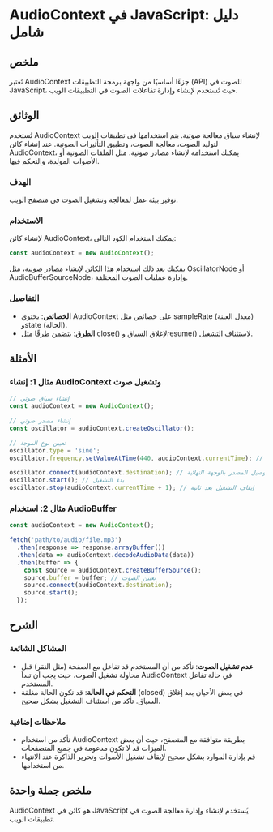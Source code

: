 <!--
Meta Description: # AudioContext في JavaScript: دليل شامل ## ملخص تُعتبر AudioContext جزءًا أساسيًا من واجهة برمجة التطبيقات (API) للصوت في JavaScript، حيث تُستخدم لإنش...
Meta Keywords: audiocontext, الصوت, javascript, لإنشاء, oscillator
-->

# AudioContext في JavaScript: دليل شامل

## ملخص
تُعتبر AudioContext جزءًا أساسيًا من واجهة برمجة التطبيقات (API) للصوت في JavaScript، حيث تُستخدم لإنشاء وإدارة تفاعلات الصوت في التطبيقات الويب.

## الوثائق
تُستخدم AudioContext لإنشاء سياق معالجة صوتية. يتم استخدامها في تطبيقات الويب لتوليد الصوت، معالجة الصوت، وتطبيق التأثيرات الصوتية. عند إنشاء كائن AudioContext، يمكنك استخدامه لإنشاء مصادر صوتية، مثل الملفات الصوتية أو الأصوات المولدة، والتحكم فيها.

### الهدف
توفير بيئة عمل لمعالجة وتشغيل الصوت في متصفح الويب.

### الاستخدام
لإنشاء كائن AudioContext، يمكنك استخدام الكود التالي:

```javascript
const audioContext = new AudioContext();
```

يمكنك بعد ذلك استخدام هذا الكائن لإنشاء مصادر صوتية، مثل OscillatorNode أو AudioBufferSourceNode، وإدارة عمليات الصوت المختلفة.

### التفاصيل
- **الخصائص**: يحتوي AudioContext على خصائص مثل sampleRate (معدل العينة) وstate (الحالة).
- **الطرق**: يتضمن طرقًا مثل close() لإغلاق السياق وresume() لاستئناف التشغيل.

## الأمثلة
### مثال 1: إنشاء AudioContext وتشغيل صوت
```javascript
// إنشاء سياق صوتي
const audioContext = new AudioContext();

// إنشاء مصدر صوتي
const oscillator = audioContext.createOscillator();

// تعيين نوع الموجة
oscillator.type = 'sine';
oscillator.frequency.setValueAtTime(440, audioContext.currentTime); // 440 هرتز (لا)

oscillator.connect(audioContext.destination); // توصيل المصدر بالوجهة النهائية
oscillator.start(); // بدء التشغيل
oscillator.stop(audioContext.currentTime + 1); // إيقاف التشغيل بعد ثانية
```

### مثال 2: استخدام AudioBuffer
```javascript
const audioContext = new AudioContext();

fetch('path/to/audio/file.mp3')
  .then(response => response.arrayBuffer())
  .then(data => audioContext.decodeAudioData(data))
  .then(buffer => {
    const source = audioContext.createBufferSource();
    source.buffer = buffer; // تعيين الصوت
    source.connect(audioContext.destination);
    source.start();
  });
```

## الشرح
### المشاكل الشائعة
- **عدم تشغيل الصوت**: تأكد من أن المستخدم قد تفاعل مع الصفحة (مثل النقر) قبل محاولة تشغيل الصوت، حيث يجب أن تبدأ AudioContext في حالة تفاعل المستخدم.
- **التحكم في الحالة**: قد تكون الحالة مغلقة (closed) في بعض الأحيان بعد إغلاق السياق. تأكد من استئناف التشغيل بشكل صحيح.

### ملاحظات إضافية
- تأكد من استخدام AudioContext بطريقة متوافقة مع المتصفح، حيث أن بعض الميزات قد لا تكون مدعومة في جميع المتصفحات.
- قم بإدارة الموارد بشكل صحيح لإيقاف تشغيل الأصوات وتحرير الذاكرة عند الانتهاء من استخدامها.

## ملخص جملة واحدة
AudioContext هو كائن في JavaScript يُستخدم لإنشاء وإدارة معالجة الصوت في تطبيقات الويب.